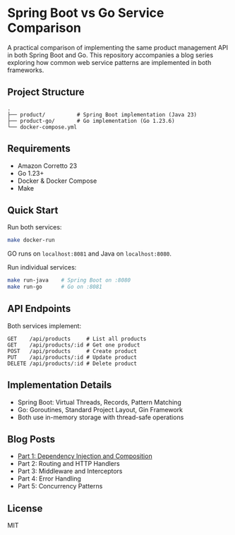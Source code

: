 # Spring Boot vs Go Service Comparison

A practical comparison of implementing the same product management API in both Spring Boot and Go. This repository
accompanies a blog series exploring how common web service patterns are implemented in both frameworks.

## Project Structure

```
.
├── product/          # Spring Boot implementation (Java 23)
├── product-go/       # Go implementation (Go 1.23.6)
└── docker-compose.yml
```

## Requirements

- Amazon Corretto 23
- Go 1.23+
- Docker & Docker Compose
- Make

## Quick Start

Run both services:

```bash
make docker-run
```

GO runs on `localhost:8081` and Java on `localhost:8080`.

Run individual services:

```bash
make run-java    # Spring Boot on :8080
make run-go      # Go on :8081
```

## API Endpoints

Both services implement:

```
GET    /api/products     # List all products
GET    /api/products/:id # Get one product
POST   /api/products     # Create product
PUT    /api/products/:id # Update product
DELETE /api/products/:id # Delete product
```

## Implementation Details

- Spring Boot: Virtual Threads, Records, Pattern Matching
- Go: Goroutines, Standard Project Layout, Gin Framework
- Both use in-memory storage with thread-safe operations

## Blog Posts

- [Part 1: Dependency Injection and Composition](https://medium.com/@amspicer/side-by-side-java-spring-boot-go-9e642e740e84)
- Part 2: Routing and HTTP Handlers
- Part 3: Middleware and Interceptors
- Part 4: Error Handling
- Part 5: Concurrency Patterns

## License

MIT
